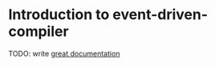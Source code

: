 # Introduction to event-driven-compiler

TODO: write [great documentation](http://jacobian.org/writing/what-to-write/)

